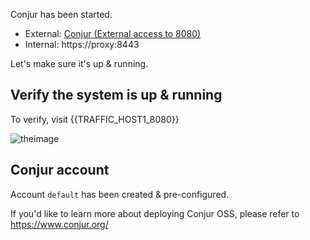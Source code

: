 
Conjur has been started.
- External: [Conjur (External access to 8080)]({{TRAFFIC_HOST1_8080}})
- Internal: https://proxy:8443

Let's make sure it's up & running.

## Verify the system is up & running

To verify, visit {{TRAFFIC_HOST1_8080}}

![theimage](https://github.com/quincycheng/katacoda-scenarios/raw/master/conjur-jenkins/media/01-conjur.PNG)

## Conjur account

Account `default` has been created & pre-configured.

If you'd like to learn more about deploying Conjur OSS, please refer to https://www.conjur.org/
